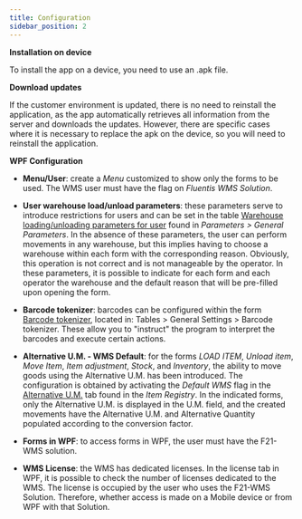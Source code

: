 ```yaml
---
title: Configuration 
sidebar_position: 2
---
```


**Installation on device**

To install the app on a device, you need to use an .apk file.

**Download updates**

If the customer environment is updated, there is no need to reinstall the application, as the app automatically retrieves all information from the server and downloads the updates. However, there are specific cases where it is necessary to replace the apk on the device, so you will need to reinstall the application.

**WPF Configuration**

- **Menu/User**: create a *Menu* customized to show only the forms to be used. The WMS user must have the flag on *Fluentis WMS Solution*.

- **User warehouse load/unload parameters**: these parameters serve to introduce restrictions for users and can be set in the table [Warehouse loading/unloading parameters for user](/docs/configurations/parameters/general-parameters/deliverynotes-grouping) found in *Parameters > General Parameters*. In the absence of these parameters, the user can perform movements in any warehouse, but this implies having to choose a warehouse within each form with the corresponding reason. Obviously, this operation is not correct and is not manageable by the operator. In these parameters, it is possible to indicate for each form and each operator the warehouse and the default reason that will be pre-filled upon opening the form.

- **Barcode tokenizer**: barcodes can be configured within the form [Barcode tokenizer](/docs/configurations/tables/general-settings/barcode-tokenizer), located in: Tables > General Settings > Barcode tokenizer. These allow you to "instruct" the program to interpret the barcodes and execute certain actions.

- **Alternative U.M. - WMS Default**: for the forms *LOAD ITEM*, *Unload item*, *Move Item*, *Item adjustment*, *Stock*, and *Inventory*, the ability to move goods using the Alternative U.M. has been introduced. The configuration is obtained by activating the *Default WMS* flag in the [Alternative U.M.](/docs/erp-home/registers/items/create-new-items/item-registry/alternative-um) tab found in the *Item Registry*. In the indicated forms, only the Alternative U.M. is displayed in the U.M. field, and the created movements have the Alternative U.M. and Alternative Quantity populated according to the conversion factor.

- **Forms in WPF**: to access forms in WPF, the user must have the F21-WMS solution.

- **WMS License**: the WMS has dedicated licenses. In the license tab in WPF, it is possible to check the number of licenses dedicated to the WMS. The license is occupied by the user who uses the F21-WMS Solution. Therefore, whether access is made on a Mobile device or from WPF with that Solution.